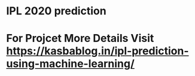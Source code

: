 # IPL 2020 prediction

# For Projcet More Details Visit https://kasbablog.in/ipl-prediction-using-machine-learning/

